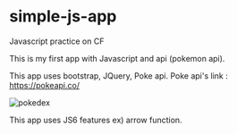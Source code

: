 
# simple-js-app
Javascript practice on CF

This is my first app with Javascript and api (pokemon api).

This app uses bootstrap, JQuery, Poke api.
Poke api's link : https://pokeapi.co/

![pokedex](https://user-images.githubusercontent.com/73891874/125158748-6b24e200-e173-11eb-86e7-37b6d8f19b2b.gif)

This app uses JS6 features ex) arrow function.
